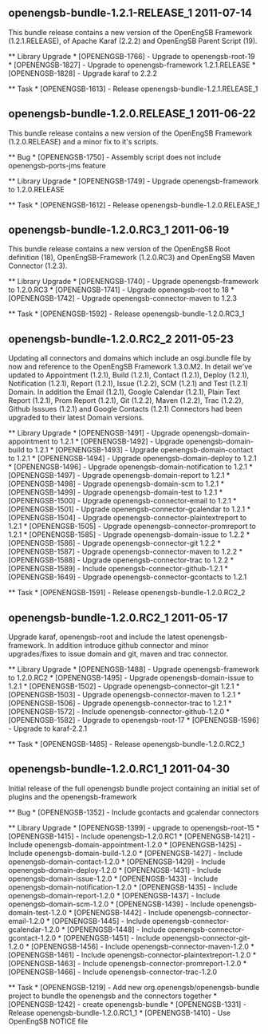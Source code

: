 openengsb-bundle-1.2.1-RELEASE_1 2011-07-14
-----------------------------------------

This bundle release contains a new version of the OpenEngSB Framework (1.2.1.RELEASE), of Apache Karaf (2.2.2) and OpenEngSB 
Parent Script (19).

** Library Upgrade
    * [OPENENGSB-1766] - Upgrade to openengsb-root-19
    * [OPENENGSB-1827] - Upgrade to openengsb-framework 1.2.1.RELEASE
    * [OPENENGSB-1828] - Upgrade karaf to 2.2.2

** Task
    * [OPENENGSB-1613] - Release openengsb-bundle-1.2.1.RELEASE_1


openengsb-bundle-1.2.0.RELEASE_1 2011-06-22
-----------------------------------------

This bundle release contains a new version of the OpenEngSB Framework (1.2.0.RELEASE) and a minor fix to it's scripts.

** Bug
    * [OPENENGSB-1750] - Assembly script does not include openengsb-ports-jms feature

** Library Upgrade
    * [OPENENGSB-1749] - Upgrade openengsb-framework to 1.2.0.RELEASE

** Task
    * [OPENENGSB-1612] - Release openengsb-bundle-1.2.0.RELEASE_1


openengsb-bundle-1.2.0.RC3_1 2011-06-19
-----------------------------------------

This bundle release contains a new version of the OpenEngSB Root definition (18), OpenEngSB-Framework (1.2.0.RC3) and 
OpenEngSB Maven Connector (1.2.3).

** Library Upgrade
    * [OPENENGSB-1740] - Upgrade openengsb-framework to 1.2.0.RC3
    * [OPENENGSB-1741] - Upgrade openengsb-root to 18
    * [OPENENGSB-1742] - Upgrade openengsb-connector-maven to 1.2.3

** Task
    * [OPENENGSB-1592] - Release openengsb-bundle-1.2.0.RC3_1


openengsb-bundle-1.2.0.RC2_2 2011-05-23
-----------------------------------------

Updating all connectors and domains which include an osgi.bundle file by now and reference to the OpenEngSB Framework 
1.3.0.M2. In detail we've updated to Appointment (1.2.1), Build (1.2.1), Contact (1.2.1), Deploy (1.2.1), 
Notification (1.2.1), Report (1.2.1), Issue (1.2.2), SCM (1.2.1) and Test (1.2.1) Domain. In addition the Email (1.2.1),
 Google Calendar (1.2.1), Plain Text Report (1.2.1), Prom Report (1.2.1), Git (1.2.2), Maven (1.2.2), Trac (1.2.2), 
Github Isssues (1.2.1) and Google Contacts (1.2.1) Connectors had been upgraded to their latest Domain versions.

** Library Upgrade
    * [OPENENGSB-1491] - Upgrade openengsb-domain-appointment to 1.2.1
    * [OPENENGSB-1492] - Upgrade openengsb-domain-build to 1.2.1
    * [OPENENGSB-1493] - Upgrade openengsb-domain-contact to 1.2.1
    * [OPENENGSB-1494] - Upgrade openengsb-domain-deploy to 1.2.1
    * [OPENENGSB-1496] - Upgrade openengsb-domain-notification to 1.2.1
    * [OPENENGSB-1497] - Upgrade openengsb-domain-report to 1.2.1
    * [OPENENGSB-1498] - Upgrade openengsb-domain-scm to 1.2.1
    * [OPENENGSB-1499] - Upgrade openengsb-domain-test to 1.2.1
    * [OPENENGSB-1500] - Upgrade openengsb-connector-email to 1.2.1
    * [OPENENGSB-1501] - Upgrade openengsb-connector-gcalendar to 1.2.1
    * [OPENENGSB-1504] - Upgrade openengsb-connector-plaintextreport to 1.2.1
    * [OPENENGSB-1505] - Upgrade openengsb-connector-promreport to 1.2.1
    * [OPENENGSB-1585] - Upgrade openengsb-domain-issue to 1.2.2
    * [OPENENGSB-1586] - Upgrade openengsb-connector-git 1.2.2
    * [OPENENGSB-1587] - Upgrade openengsb-connector-maven to 1.2.2
    * [OPENENGSB-1588] - Upgrade openengsb-connector-trac to 1.2.2
    * [OPENENGSB-1589] - Include openengsb-connector-github-1.2.1
    * [OPENENGSB-1649] - Upgrade openengsb-connector-gcontacts to 1.2.1

** Task
    * [OPENENGSB-1591] - Release openengsb-bundle-1.2.0.RC2_2


openengsb-bundle-1.2.0.RC2_1 2011-05-17
-----------------------------------------

Upgrade karaf, openengsb-root and include the latest openengsb-framework. In addition introduce github connector and 
minor upgrades/fixes to issue domain and git, maven and trac connector.

** Library Upgrade
    * [OPENENGSB-1488] - Upgrade openengsb-framework to 1.2.0.RC2
    * [OPENENGSB-1495] - Upgrade openengsb-domain-issue to 1.2.1
    * [OPENENGSB-1502] - Upgrade openengsb-connector-git 1.2.1
    * [OPENENGSB-1503] - Upgrade openengsb-connector-maven to 1.2.1
    * [OPENENGSB-1506] - Upgrade openengsb-connector-trac to 1.2.1
    * [OPENENGSB-1572] - Include openengsb-connector-github-1.2.0
    * [OPENENGSB-1582] - Upgrade to openengsb-root-17
    * [OPENENGSB-1596] - Upgrade to karaf-2.2.1

** Task
    * [OPENENGSB-1485] - Release openengsb-bundle-1.2.0.RC2_1


openengsb-bundle-1.2.0.RC1_1 2011-04-30
-----------------------------------------

Initial release of the full openengsb bundle project containing an initial set of plugins and the openengsb-framework

** Bug
    * [OPENENGSB-1352] - Include gcontacts and gcalendar connectors

** Library Upgrade
    * [OPENENGSB-1399] - upgrade to openengsb-root-15
    * [OPENENGSB-1415] - Include openengsb-1.2.0.RC1
    * [OPENENGSB-1421] - Include openengsb-domain-appointment-1.2.0
    * [OPENENGSB-1425] - Include openengsb-domain-build-1.2.0
    * [OPENENGSB-1427] - Include openengsb-domain-contact-1.2.0
    * [OPENENGSB-1429] - Include openengsb-domain-deploy-1.2.0
    * [OPENENGSB-1431] - Include openengsb-domain-issue-1.2.0
    * [OPENENGSB-1433] - Include openengsb-domain-notification-1.2.0
    * [OPENENGSB-1435] - Include openengsb-domain-report-1.2.0
    * [OPENENGSB-1437] - Include openengsb-domain-scm-1.2.0
    * [OPENENGSB-1439] - Include openengsb-domain-test-1.2.0
    * [OPENENGSB-1442] - Include openengsb-connector-email-1.2.0
    * [OPENENGSB-1445] - Include openengsb-connector-gcalendar-1.2.0
    * [OPENENGSB-1448] - Include openengsb-connector-gcontact-1.2.0
    * [OPENENGSB-1451] - Include openengsb-connector-git-1.2.0
    * [OPENENGSB-1456] - Include openengsb-connector-maven-1.2.0
    * [OPENENGSB-1461] - Include openengsb-connector-plaintextreport-1.2.0
    * [OPENENGSB-1463] - Include openengsb-connector-promreport-1.2.0
    * [OPENENGSB-1466] - Include openengsb-connector-trac-1.2.0

** Task
    * [OPENENGSB-1219] - Add new org.openengsb/openengsb-bundle project to bundle the openengsb and the connectors together
    * [OPENENGSB-1242] - create openengsb-bundle
    * [OPENENGSB-1331] - Release openengsb-bundle-1.2.0.RC1_1
    * [OPENENGSB-1410] - Use OpenEngSB NOTICE file

